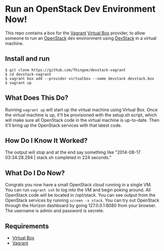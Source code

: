 Run an OpenStack Dev Environment Now!
=====================================

This repo contains a box for the [Vagrant](http://vagrantup.com) [Virtual Box](https://www.virtualbox.org) provider, to allow someone to run an [OpenStack](http://openstack.org) dev environment using [DevStack](http://devstack.org) in a virtual machine.

## Install and run
```
$ git clone https://github.com/Thingee/devstack-vagrant
$ cd devstack-vagrant
$ vagrant box add --provider virtualbox --name devstack devstack.box
$ vagrant up
```

## What Does This Do?
Running ```vagrant up``` will start up the virtual machine using Virtual Box. Once the virtual machine is up, it'll be provisioned with the setup.sh script, which will make sure all OpenStack code in the virtual machine is up-to-date. Then it'll bring up the OpenStack services with that latest code.

## How Do I Know It Worked?
The output will stop and at the end say something like "2014-08-17 03:34:28.294 | stack.sh completed in 224 seconds."

## What Do I Do Now?
Congrats you now have a small OpenStack cloud running in a single VM. You can run ```vagrant ssh``` to log into the VM and begin poking around. All OpenStack code will be located in /opt/stack. You can see output from the OpenStack services by running ```screen -x stack```. You can try out OpenStack through the Horizon dashboard by going 127.0.0.1:8080 from your browser. The username is admin and password is secrete.

## Requirements
* [Virtual Box](https://www.virtualbox.org/wiki/Downloads)
* [Vagrant](http://www.vagrantup.com/downloads.html)
